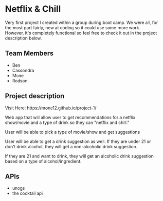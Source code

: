 # Netflix & Chill 
Very first project I created within a group during boot camp. We were all, for the most part fairly, new at coding 
so it could use some more work. However, it's completely functional so feel free to check it out in the project
description below.

## Team Members
* Ben
* Cassondra
* Mone
* Rodson

## Project description
Visit Here: https://mone12.github.io/project-1/
 
Web app that will allow user to get recommendations for a netflix show/movie and a type of drink so they can "netflix and chill."

User will be able to pick a type of movie/show and get suggestions

User will be able to get a drink suggestion as well. If they are under 21 or don't drink alcohol, they will get a non-alcoholic drink suggestion.

If they are 21 and want to drink, they will get an alcoholic drink suggestion based on a type of alcohol/ingredient.

## APIs
* unogs
* the cocktail api


